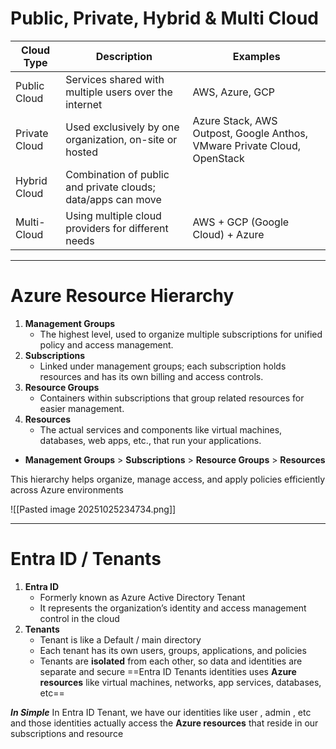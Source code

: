 # Public, Private, Hybrid & Multi Cloud

| Cloud Type    | Description                                                  | Examples                                                                 |
| ------------- | ------------------------------------------------------------ | ------------------------------------------------------------------------ |
| Public Cloud  | Services shared with multiple users over the internet        | AWS, Azure, GCP                                                          |
| Private Cloud | Used exclusively by one organization, on-site or hosted      | Azure Stack, AWS Outpost, Google Anthos, VMware Private Cloud, OpenStack |
| Hybrid Cloud  | Combination of public and private clouds; data/apps can move |                                                                          |
| Multi-Cloud   | Using multiple cloud providers for different needs           | AWS + GCP (Google Cloud) + Azure                                         |

---

# Azure Resource Hierarchy

1. **Management Groups**
    - The highest level, used to organize multiple subscriptions for unified policy and access management.
2. **Subscriptions**
    - Linked under management groups; each subscription holds resources and has its own billing and access controls.  
3. **Resource Groups**
    - Containers within subscriptions that group related resources for easier management.    
4. **Resources**
    - The actual services and components like virtual machines, databases, web apps, etc., that run your applications.

- **Management Groups** > **Subscriptions** > **Resource Groups** > **Resources**

This hierarchy helps organize, manage access, and apply policies efficiently across Azure environments

![[Pasted image 20251025234734.png]]

---
# Entra ID / Tenants

1. **Entra ID**
	- Formerly known as Azure Active Directory Tenant 
	- It represents the organization’s identity and access management control in the cloud
2. **Tenants** 
	- Tenant is like a Default / main directory
	- Each tenant has its own users, groups, applications, and policies
	- Tenants are **isolated** from each other, so data and identities are separate and secure
==Entra ID Tenants identities uses **Azure resources** like virtual machines, networks, app services, databases, etc==

***In Simple***
In Entra ID Tenant, we have our identities like user , admin , etc and those identities actually access the **Azure resources** that reside in our subscriptions and resource
 